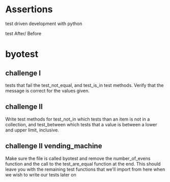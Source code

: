 # Assertions
test driven development with python

test After/ Before

# byotest

## challenge I 

tests that fail the test_not_equal, and test_is_in test methods. 
Verify that the message is correct for the values given.

## challenge II

Write test methods for test_not_in which tests than an item is not in a 
collection, and test_between which tests that a value is between a lower and 
upper limit, inclusive.

## challenge II vending_machine
Make sure the file is called byotest and remove the number_of_evens function 
and the call to the test_are_equal function at the end. This should leave you 
with the remaining test functions that we'll import from here when we wish to 
write our tests later on

